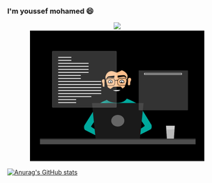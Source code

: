 ### I'm youssef mohamed 😄

<div id="header" align="center">
  <img src="https://media.giphy.com/media/M9gbBd9nbDrOTu1Mqx/giphy.gif" width="100"/>
</div>

<div align="center"><img src="https://github.com/AbdlrahmanSaberAbdo/AbdlrahmanSaberAbdo/blob/main/thoughtworks-gif_dribbble.gif" width="400" height="300"/> </div>

[![Anurag's GitHub stats](https://github-readme-stats.vercel.app/api?username=Meyoussef)](https://github.com/anuraghazra/github-readme-stats)
